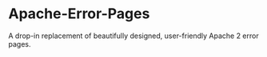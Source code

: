 # Apache-Error-Pages
A drop-in replacement of beautifully designed, user-friendly Apache 2 error pages.
